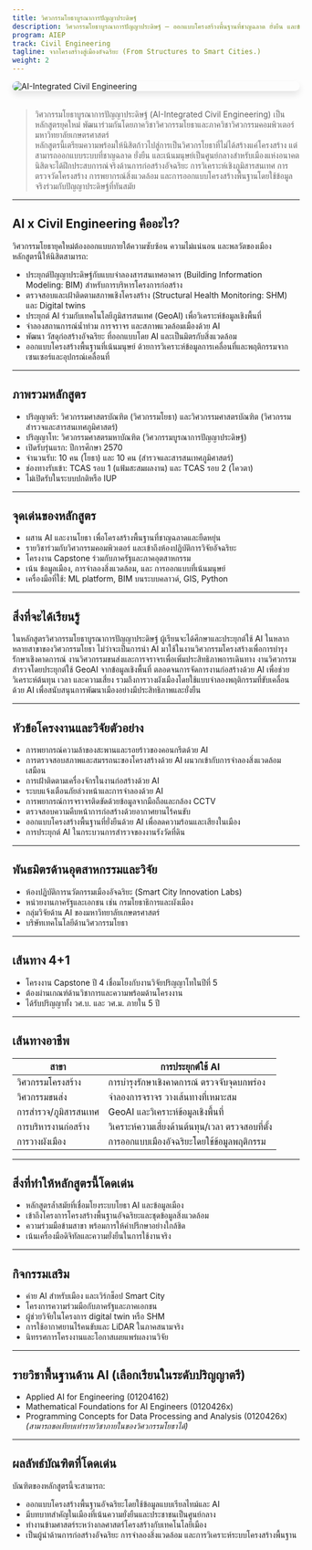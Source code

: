 ```yaml
---
title: วิศวกรรมโยธาบูรณาการปัญญาประดิษฐ์
description: วิศวกรรมโยธาบูรณาการปัญญาประดิษฐ์ — ออกแบบโครงสร้างพื้นฐานที่ชาญฉลาด ยั่งยืน และขับเคลื่อนด้วยข้อมูล
program: AIEP
track: Civil Engineering
tagline: จากโครงสร้างสู่เมืองอัจฉริยะ (From Structures to Smart Cities.)
weight: 2
---
```


<img src="/img/banners/civil-hero-new.png"
     alt="AI-Integrated Civil Engineering"
     style="max-width: 100%; height: auto; margin: 0 0 2rem 0; border-radius: 1rem; box-shadow: 0 6px 12px rgba(0,0,0,0.1); display: block;" />

> วิศวกรรมโยธาบูรณาการปัญญาประดิษฐ์ (AI-Integrated Civil Engineering) เป็นหลักสูตรยุคใหม่ พัฒนาร่วมกันโดยภาควิชาวิศวกรรมโยธาและภาควิชาวิศวกรรมคอมพิวเตอร์ มหาวิทยาลัยเกษตรศาสตร์  
> หลักสูตรนี้เตรียมความพร้อมให้นิสิตก้าวไปสู่การเป็นวิศวกรโยธาที่ไม่ได้สร้างแค่โครงสร้าง แต่สามารถออกแบบระบบที่ชาญฉลาด ยั่งยืน และเน้นมนุษย์เป็นศูนย์กลางสำหรับเมืองแห่งอนาคต 
> นิสิตจะได้ฝึกประสบการณ์จริงด้านการก่อสร้างอัจฉริยะ การวิเคราะห์เชิงภูมิสารสนเทศ การตรวจวัดโครงสร้าง การพยากรณ์สิ่งแวดล้อม  และการออกแบบโครงสร้างพื้นฐานโดยใช้ข้อมูลจริงร่วมกับปัญญาประดิษฐ์ที่ทันสมัย  

---

##  AI x Civil Engineering คืออะไร?
วิศวกรรมโยธายุคใหม่ต้องออกแบบภายใต้ความซับซ้อน ความไม่แน่นอน และพลวัตของเมือง  
หลักสูตรนี้ให้นิสิตสามารถ:

- ประยุกต์ปัญญาประดิษฐ์กับแบบจำลองสารสนเทศอาคาร (Building Information Modeling: BIM) สำหรับการบริหารโครงการก่อสร้าง  
- ตรวจสอบและเฝ้าติดตามสภาพเชิงโครงสร้าง (Structural Health Monitoring: SHM) และ Digital twins  
- ประยุกต์ AI ร่วมกับเทคโนโลยีภูมิสารสนเทศ (GeoAI) เพื่อวิเคราะห์ข้อมูลเชิงพื้นที่  
- จำลองสถานการณ์น้ำท่วม การจราจร และสภาพแวดล้อมเมืองด้วย AI  
- พัฒนา วัสดุก่อสร้างอัจฉริยะ ที่ออกแบบโดย AI และเป็นมิตรกับสิ่งแวดล้อม  
- ออกแบบโครงสร้างพื้นฐานที่เน้นมนุษย์ ด้วยการวิเคราะห์ข้อมูลการเคลื่อนที่และพฤติกรรมจากเซนเซอร์และอุปกรณ์เคลื่อนที่  

---

##  ภาพรวมหลักสูตร
-  ปริญญาตรี: วิศวกรรมศาสตรบัณฑิต (วิศวกรรมโยธา) และวิศวกรรมศาสตรบัณฑิต (วิศวกรรมสำรวจและสารสนเทศภูมิศาสตร์)  
-  ปริญญาโท: วิศวกรรมศาสตรมหาบัณฑิต (วิศวกรรมบูรณาการปัญญาประดิษฐ์)  
-  เปิดรับรุ่นแรก: ปีการศึกษา 2570  
-  จำนวนรับ: 10 คน (โยธา) และ 10 คน (สำรวจและสารสนเทศภูมิศาสตร์)  
-  ช่องทางรับเข้า: TCAS รอบ 1 (แฟ้มสะสมผลงาน) และ TCAS รอบ 2 (โควตา)  
-  ไม่เปิดรับในระบบปกติหรือ IUP  

---

##  จุดเด่นของหลักสูตร
- ผสาน AI และงานโยธา เพื่อโครงสร้างพื้นฐานที่ชาญฉลาดและยืดหยุ่น  
- รายวิชาร่วมกับวิศวกรรมคอมพิวเตอร์ และเข้าถึงห้องปฏิบัติการวิจัยอัจฉริยะ  
- โครงงาน Capstone ร่วมกับภาครัฐและภาคอุตสาหกรรม  
- เน้น ข้อมูลเมือง, การจำลองสิ่งแวดล้อม, และ การออกแบบที่เน้นมนุษย์  
- เครื่องมือที่ใช้: ML platform, BIM บนระบบคลาวด์, GIS, Python  

---

##  สิ่งที่จะได้เรียนรู้
ในหลักสูตรวิศวกรรมโยธาบูรณาการปัญญาประดิษฐ์ ผู้เรียนจะได้ศึกษาและประยุกต์ใช้ AI ในหลากหลายสาขาของวิศวกรรมโยธา ไม่ว่าจะเป็นการนำ AI มาใช้ในงานวิศวกรรมโครงสร้างเพื่อการบำรุงรักษาเชิงคาดการณ์ งานวิศวกรรมขนส่งและการจราจรเพื่อเพิ่มประสิทธิภาพการเดินทาง งานวิศวกรรมสำรวจโดยประยุกต์ใช้ GeoAI จากข้อมูลเชิงพื้นที่ ตลอดจนการจัดการงานก่อสร้างด้วย AI เพื่อช่วยวิเคราะห์ต้นทุน เวลา และความเสี่ยง รวมถึงการวางผังเมืองโดยใช้แบบจำลองพฤติกรรมที่ขับเคลื่อนด้วย AI เพื่อสนับสนุนการพัฒนาเมืองอย่างมีประสิทธิภาพและยั่งยืน

---

##  หัวข้อโครงงานและวิจัยตัวอย่าง
- การพยากรณ์ความล้าของสะพานและรอยร้าวของคอนกรีตด้วย AI  
- การตรวจสอบสภาพและสมรรถนะของโครงสร้างด้วย AI ผนวกเข้ากับการจำลองสิ่งแวดล้อมเสมือน  
- การเฝ้าติดตามเครื่องจักรในงานก่อสร้างด้วย AI  
- ระบบแจ้งเตือนภัยล่วงหน้าและการจำลองด้วย AI  
- การพยากรณ์การจราจรติดขัดด้วยข้อมูลจากมือถือและกล้อง CCTV  
- ตรวจสอบความคืบหน้าการก่อสร้างด้วยอากาศยานไร้คนขับ  
- ออกแบบโครงสร้างพื้นฐานที่ยั่งยืนด้วย AI เพื่อลดความร้อนและเสียงในเมือง  
- การประยุกต์ AI ในกระบวนการสำรวจของงานรังวัดที่ดิน  

---

##  พันธมิตรด้านอุตสาหกรรมและวิจัย
- ห้องปฏิบัติการนวัตกรรมเมืองอัจฉริยะ (Smart City Innovation Labs)  
- หน่วยงานภาครัฐและเอกชน เช่น กรมโยธาธิการและผังเมือง  
- กลุ่มวิจัยด้าน AI ของมหาวิทยาลัยเกษตรศาสตร์  
- บริษัทเทคโนโลยีด้านวิศวกรรมโยธา  

---

##  เส้นทาง 4+1
- โครงงาน Capstone ปี 4 เชื่อมโยงกับงานวิจัยปริญญาโทในปีที่ 5  
- ต้องผ่านเกณฑ์ด้านวิชาการและความพร้อมด้านโครงงาน  
- ได้รับปริญญาทั้ง วศ.บ. และ วศ.ม. ภายใน 5 ปี  

---

##  เส้นทางอาชีพ
| สาขา                 | การประยุกต์ใช้ AI |
|-----------------------|---------------------|
| วิศวกรรมโครงสร้าง   | การบำรุงรักษาเชิงคาดการณ์ ตรวจจับจุดบกพร่อง |
| วิศวกรรมขนส่ง       | จำลองการจราจร วางเส้นทางที่เหมาะสม |
| การสำรวจ/ภูมิสารสนเทศ | GeoAI และวิเคราะห์ข้อมูลเชิงพื้นที่ |
| การบริหารงานก่อสร้าง | วิเคราะห์ความเสี่ยงด้านต้นทุน/เวลา ตรวจสอบที่ตั้ง |
| การวางผังเมือง       | การออกแบบเมืองอัจฉริยะโดยใช้ข้อมูลพฤติกรรม |

---

##  สิ่งที่ทำให้หลักสูตรนี้โดดเด่น
- หลักสูตรล้ำสมัยที่เชื่อมโยงระบบโยธา AI และข้อมูลเมือง  
- เข้าถึงโครงการโครงสร้างพื้นฐานอัจฉริยะและชุดข้อมูลสิ่งแวดล้อม  
- ความร่วมมือข้ามสาขา พร้อมการให้คำปรึกษาอย่างใกล้ชิด  
- เน้นเครื่องมือดิจิทัลและความยั่งยืนในการใช้งานจริง  

---

##  กิจกรรมเสริม
- ค่าย AI สำหรับเมือง และเวิร์กช็อป Smart City  
- โครงการความร่วมมือกับภาครัฐและภาคเอกชน  
- ผู้ช่วยวิจัยในโครงการ digital twin หรือ SHM  
- การใช้อากาศยานไร้คนขับและ LiDAR ในภาคสนามจริง  
- นิทรรศการโครงงานและโอกาสเผยแพร่ผลงานวิจัย  

---

##  รายวิชาพื้นฐานด้าน AI (เลือกเรียนในระดับปริญญาตรี)
- Applied AI for Engineering (01204162)  
- Mathematical Foundations for AI Engineers (0120426x)  
- Programming Concepts for Data Processing and Analysis (0120426x)  
*(สามารถขอเทียบเท่ารายวิชาภายในของวิศวกรรมโยธาได้)*  

---

##  ผลลัพธ์บัณฑิตที่โดดเด่น
บัณฑิตของหลักสูตรนี้จะสามารถ:
- ออกแบบโครงสร้างพื้นฐานอัจฉริยะโดยใช้ข้อมูลแบบเรียลไทม์และ AI  
- มีบทบาทสำคัญในเมืองที่เน้นความยั่งยืนและประชาชนเป็นศูนย์กลาง  
- ทำงานข้ามศาสตร์ระหว่างกลศาสตร์โครงสร้างกับเทคโนโลยีเมือง  
- เป็นผู้นำด้านการก่อสร้างอัจฉริยะ การจำลองสิ่งแวดล้อม และการวิเคราะห์ระบบโครงสร้างพื้นฐาน  
